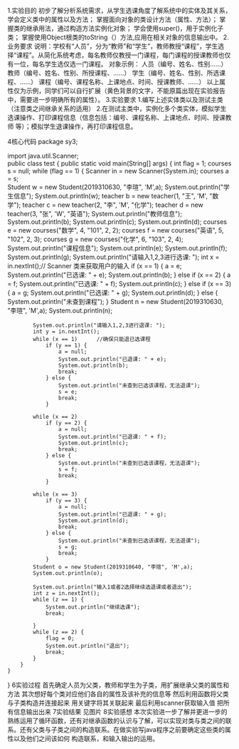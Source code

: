 
1.实验目的
初步了解分析系统需求，从学生选课角度了解系统中的实体及其关系，学会定义类中的属性以及方法；
掌握面向对象的类设计方法（属性、方法）；
掌握类的继承用法，通过构造方法实例化对象；
学会使用super()，用于实例化子类；
掌握使用Object根类的toString（）方法,应用在相关对象的信息输出中。
2.业务要求
说明：学校有“人员”，分为“教师”和“学生”，教师教授“课程”，学生选择“课程”。从简化系统考虑，每名教师仅教授一门课程，每门课程的授课教师也仅有一位，每名学生选仅选一门课程。
对象示例：	人员（编号、姓名、性别……）
教师（编号、姓名、性别、所授课程、……）
			学生（编号、姓名、性别、所选课程、……）
			课程（编号、课程名称、上课地点、时间、授课教师、……）
以上属性仅为示例，同学们可以自行扩展（黄色背景的文字，不能原篇出现在实验报告中，需要进一步明确所有的属性）。
3.实验要求
1.编写上述实体类以及测试主类（注意类之间继承关系的适用）
2.在测试主类中，实例化多个类实体，模拟学生选课操作、打印课程信息（信息包括：编号、课程名称、上课地点、时间、授课教师 等）；模拟学生退课操作，再打印课程信息。

4核心代码
package sy3;

import java.util.Scanner;    
public class test {
    public static void main(String[] args) {
        int flag = 1;
        courses s = null;
        while (flag == 1) {
            Scanner in = new Scanner(System.in);
            courses a = s;      
            Student w = new Student(2019310630, "李瑄", 'M',a);
            System.out.println("学生信息");
            System.out.println(w);
            teacher b = new teacher(1, "王", 'M', "数学");
            teacher c = new teacher(2, "李", 'M', "化学");
            teacher d = new teacher(3, "张", 'W', "英语");
            System.out.println("教师信息");
            System.out.println(b);
            System.out.println(c);
            System.out.println(d);
            courses e = new courses("数学", 4, "101", 2, 2);
            courses f = new courses("英语", 5, "102", 2, 3);
            courses g = new courses("化学", 6, "103", 2, 4);
            System.out.println("课程信息");
            System.out.println(e);
            System.out.println(f);
            System.out.println(g);
            System.out.println("请输入1,2,3进行选课: ");
            int x = in.nextInt();// Scanner 类来获取用户的输入
            if (x == 1) {
                a = e;
                System.out.println("已选课: " + e);
                System.out.println(b);
            } else if (x == 2) {
                a = f;
                System.out.println("已选课: " + f);
                System.out.println(c);
            } else if (x == 3) {
                a = g;
                System.out.println("已选课: " + g);
                System.out.println(d);
            } else {
                System.out.println("未查到课程");
            }
            Student n = new Student(2019310630, "李瑄", 'M',a);
            System.out.println(n);

            System.out.println("请输入1,2,3进行退课: ");
            int y = in.nextInt();
            while (x == 1)      //确保只能退已选课程
                if (y == 1) {
                    a = null;
                    System.out.println("已退课: " + e);
                    System.out.println(b);
                    break;
                } else {
                    System.out.println("未查到已选该课程，无法退课");
                    s = e;
                    break;
                }

            while (x == 2)
                if (y == 2) {
                    a = null;
                    System.out.println("已退课: " + f);
                    System.out.println(c);
                    break;
                } else {
                    System.out.println("未查到已选该课程，无法退课");
                    s = f;
                    break;
                }

            while (x == 3)
                if (y == 3) {
                    a = null;
                    System.out.println("已退课: " + g);
                    System.out.println(d);
                    break;
                } else {
                    System.out.println("未查到已选该课程，无法退课");
                    s = g;
                    break;
                }
            Student o = new Student(2019310640, "李瑄", 'M',a);
            System.out.println(o);

            System.out.println("输入1或者2选择继续选退课或者退出");
            int z = in.nextInt();
            while (z == 1) {
                System.out.println("继续选课");
                break;

            }
            while (z == 2) {
                flag = 0;
                System.out.println("退出");
                break;
            }
        }
    }
}
6实验过程
首先确定人员为父类，教师和学生为子类，用扩展继承父类的属性和方法 
其次想好每个类对应他们各自的属性及该补充的信息等
然后利用函数将父类与子类构造并连接起来
用关键字将其关联起来
最后利用scanner获取输入值 把所有信息输出出来
7实验结果
见图片
8实验感想
本次实验进一步了解并更进一步的熟练运用了循环函数，还有对继承函数的认识与了解，可以实现对类与类之间的联系。还有父类与子类之间的构造联系。在做实验写java程序之前要确定这些类的属性以及他们之间该如何
构造联系，和输入输出的运用。

